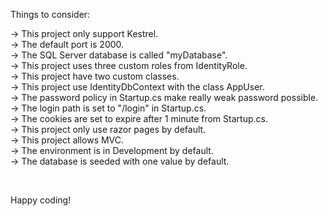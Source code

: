 Things to consider:

-> This project only support Kestrel. <br/>
-> The default port is 2000. <br/>
-> The SQL Server database is called "myDatabase". <br/>
-> This project uses three custom roles from IdentityRole. <br/>
-> This project have two custom classes. <br/>
-> This project use IdentityDbContext with the class AppUser. <br/>
-> The password policy in Startup.cs make really weak password possible. <br/>
-> The login path is set to "/login" in Startup.cs. <br/>
-> The cookies are set to expire after 1 minute from Startup.cs. <br/>
-> This project only use razor pages by default. <br/>
-> This project allows MVC. <br/>
-> The environment is in Development by default. <br/>
-> The database is seeded with one value by default. <br/>

 <br/>
 
Happy coding!
